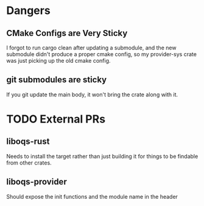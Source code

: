 # Dangers

## CMake Configs are Very Sticky
I forgot to run cargo clean after updating a submodule, and the new submodule didn't produce a proper cmake config, so my provider-sys crate was just picking up the old cmake config.

## git submodules are sticky
If you git update the main body, it won't bring the crate along with it.

# TODO External PRs

## liboqs-rust
Needs to install the target rather than just building it for things to be findable from other crates.

## liboqs-provider
Should expose the init functions and the module name in the header
